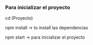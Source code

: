 ### Para inicializar el proyecto
cd (Proyecto)

npm install -> to install las dependencias

npm start -> para inicializar el proyecto
